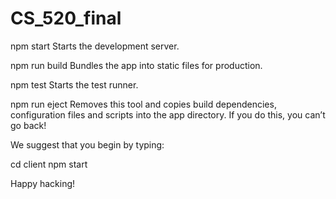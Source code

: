 # CS_520_final

npm start
    Starts the development server.

npm run build
    Bundles the app into static files for production.

npm test
    Starts the test runner.

npm run eject
    Removes this tool and copies build dependencies, configuration files and scripts into the app directory. If you do this, you can’t go back!

We suggest that you begin by typing:

  cd client
  npm start

Happy hacking!